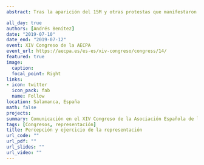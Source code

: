 ```yaml
---
abstract: Tras la aparición del 15M y otras protestas que manifestaron la ruptura del vínculo entre representantes y representados, los nuevos partidos políticos han insistido en la idea de una representación más cercana a los ciudadanos y a sus demandas. El objetivo de esta investigación es demostrar las diferencias y similitudes en los comportamientos de los partidos nuevos y tradicionales, especialmente, en la percepción y ejercicio de la representación política, es decir, a quién representan y cómo votan en los parlamentos y asambleas legislativas.

all_day: true
authors: [Andrés Benítez]
date: "2019-07-10"
date_end: "2019-07-12"
event: XIV Congreso de la AECPA
event_url: https://aecpa.es/es-es/xiv-congreso/congress/14/
featured: true
image:
  caption: 
  focal_point: Right
links:
- icon: twitter
  icon_pack: fab
  name: Follow
location: Salamanca, España
math: false
projects:
summary: Comunicación en el XIV Congreso de la Asociación Española de la Ciencia Política y de la Administración 
tags: [Congresos, representación]
title: Percepción y ejercicio de la representación
url_code: ""
url_pdf: ""
url_slides: ""
url_video: ""
---
```





